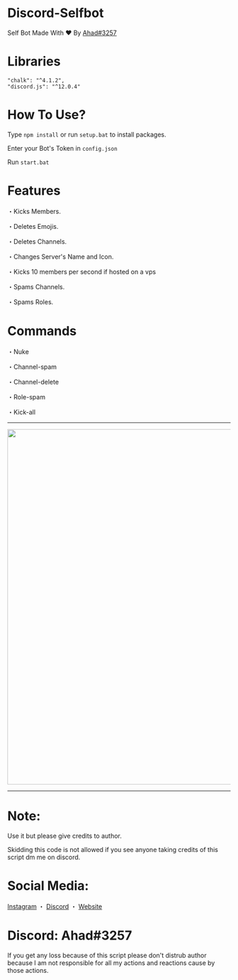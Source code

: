 # Discord-Selfbot
Self Bot Made With ♥ By [Ahad#3257](https://www.itscruel.cf)

# Libraries
    "chalk": "^4.1.2",
    "discord.js": "^12.0.4"

# How To Use?
Type `npm install` or run `setup.bat` to install packages.

Enter your Bot's Token in `config.json` 

Run `start.bat`

# Features
・Kicks Members.

・Deletes Emojis.

・Deletes Channels.

・Changes Server's Name and Icon.

・Kicks 10 members per second if hosted on a vps

・Spams Channels.

・Spams Roles.

# Commands
・Nuke

・Channel-spam

・Channel-delete

・Role-spam

・Kick-all

***

<p align="center"><img width="800px" src="https://cdn.discordapp.com/attachments/914513217659756585/989679729898577932/unknown.png"/></p>

***

# Note:
Use it but please give credits to author.

Skidding this code is not allowed if you see anyone taking credits of this script dm me on discord.

# Social Media:
[Instagram](https://www.instagram.com/ahadnoor._) ・
[Discord](https://discord.gg/Ncsc5pRNgf) ・
[Website](https://www.itscruel.cf/) 

# Discord: Ahad#3257
If you get any loss because of this script please don't distrub author because I am not responsible for all my actions and reactions cause by those actions.
